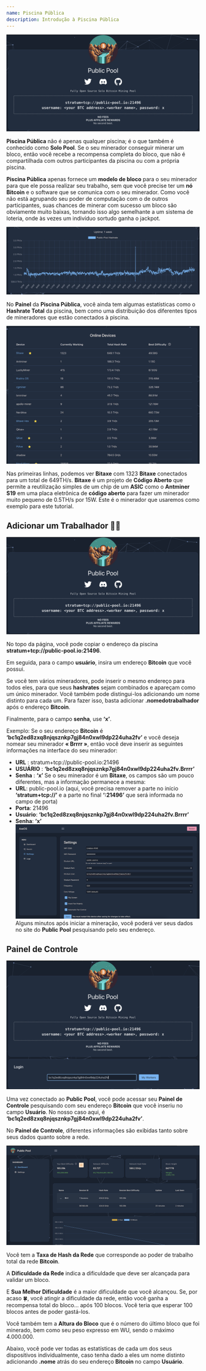 ```yaml
---
name: Piscina Pública
description: Introdução à Piscina Pública
---
```


![signup](assets/cover.webp)

**Piscina Pública** não é apenas qualquer piscina; é o que também é conhecido como **Solo Pool**. Se o seu minerador conseguir minerar um bloco, então você recebe a recompensa completa do bloco, que não é compartilhada com outros participantes da piscina ou com a própria piscina.

**Piscina Pública** apenas fornece um **modelo de bloco** para o seu minerador para que ele possa realizar seu trabalho, sem que você precise ter um **nó Bitcoin** e o software que se comunica com o seu minerador. Como você não está agrupando seu poder de computação com o de outros participantes, suas chances de minerar com sucesso um bloco são obviamente muito baixas, tornando isso algo semelhante a um sistema de loteria, onde às vezes um indivíduo sortudo ganha o jackpot.

![signup](assets/1.webp)

No **Painel** da **Piscina Pública**, você ainda tem algumas estatísticas como o **Hashrate Total** da piscina, bem como uma distribuição dos diferentes tipos de mineradores que estão conectados à piscina.

![signup](assets/2.webp)

Nas primeiras linhas, podemos ver **Bitaxe** com 1323 **Bitaxe** conectados para um total de 649TH/s. **Bitaxe** é um projeto de **Código Aberto** que permite a reutilização simples de um chip de um **ASIC** como o **Antminer S19** em uma placa eletrônica de **código aberto** para fazer um minerador muito pequeno de 0.5TH/s por 15W. Este é o minerador que usaremos como exemplo para este tutorial.

## Adicionar um **Trabalhador** 👷‍♂️

![signup](assets/cover.webp)

No topo da página, você pode copiar o endereço da piscina **stratum+tcp://public-pool.io:21496**.

Em seguida, para o campo **usuário**, insira um endereço **Bitcoin** que você possui.

Se você tem vários mineradores, pode inserir o mesmo endereço para todos eles, para que seus **hashrates** sejam combinados e apareçam como um único minerador. Você também pode distingui-los adicionando um nome distinto para cada um. Para fazer isso, basta adicionar **.nomedotrabalhador** após o endereço **Bitcoin**.

Finalmente, para o campo **senha**, use **‘x’**.

Exemplo: Se o seu endereço **Bitcoin** é **‘bc1q2ed8zxq8njqsznkp7gj84n0xwl9dp224uha2fv’** e você deseja nomear seu minerador **« Brrrr »**, então você deve inserir as seguintes informações na interface do seu minerador:

- **URL** : stratum+tcp://public-pool.io:21496
- **USUÁRIO** : **‘bc1q2ed8zxq8njqsznkp7gj84n0xwl9dp224uha2fv.Brrrr’**
- **Senha** : **‘x’**
Se o seu minerador é um **Bitaxe**, os campos são um pouco diferentes, mas a informação permanece a mesma:
- **URL**: public-pool.io (aqui, você precisa remover a parte no início **‘stratum+tcp://’** e a parte no final **‘:21496’** que será informada no campo de porta)
- **Porta**: 21496
- **Usuário**: **‘bc1q2ed8zxq8njqsznkp7gj84n0xwl9dp224uha2fv.Brrrr’**
- **Senha**: **‘x’**
![signup](assets/3.webp)
Alguns minutos após iniciar a mineração, você poderá ver seus dados no site do **Public Pool** pesquisando pelo seu endereço.

## Painel de Controle

![signup](assets/4.webp)

Uma vez conectado ao **Public Pool**, você pode acessar seu **Painel de Controle** pesquisando com seu endereço **Bitcoin** que você inseriu no campo **Usuário**. No nosso caso aqui, é **‘bc1q2ed8zxq8njqsznkp7gj84n0xwl9dp224uha2fv’**.

No **Painel de Controle**, diferentes informações são exibidas tanto sobre seus dados quanto sobre a rede.

![signup](assets/5.webp)

Você tem a **Taxa de Hash da Rede** que corresponde ao poder de trabalho total da rede **Bitcoin**.

A **Dificuldade da Rede** indica a dificuldade que deve ser alcançada para validar um bloco.

E **Sua Melhor Dificuldade** é a maior dificuldade que você alcançou. Se, por acaso 🍀, você atingir a dificuldade da rede, então você ganha a recompensa total do bloco... após 100 blocos. Você teria que esperar 100 blocos antes de poder gastá-los.

Você também tem a **Altura do Bloco** que é o número do último bloco que foi minerado, bem como seu peso expresso em WU, sendo o máximo 4.000.000.

Abaixo, você pode ver todas as estatísticas de cada um dos seus dispositivos individualmente, caso tenha dado a eles um nome distinto adicionando **.nome** atrás do seu endereço **Bitcoin** no campo **Usuário**.